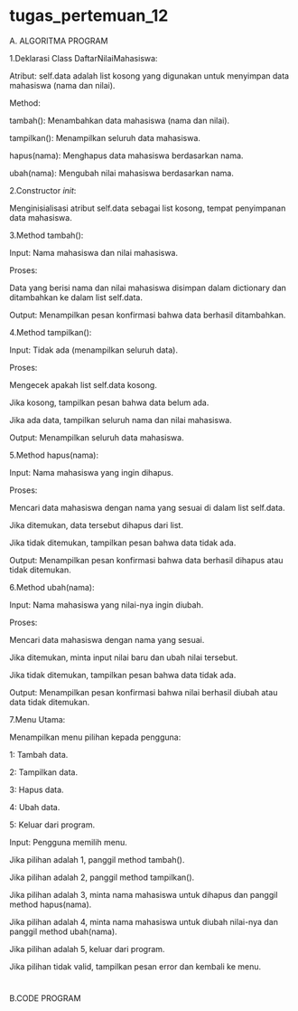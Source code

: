 # tugas_pertemuan_12

A. ALGORITMA PROGRAM

1.Deklarasi Class DaftarNilaiMahasiswa:

Atribut: self.data adalah list kosong yang digunakan untuk menyimpan data mahasiswa (nama dan nilai).

Method:

tambah(): Menambahkan data mahasiswa (nama dan nilai).

tampilkan(): Menampilkan seluruh data mahasiswa.

hapus(nama): Menghapus data mahasiswa berdasarkan nama.

ubah(nama): Mengubah nilai mahasiswa berdasarkan nama.

2.Constructor _init_:

Menginisialisasi atribut self.data sebagai list kosong, tempat penyimpanan data mahasiswa.

3.Method tambah():

Input: Nama mahasiswa dan nilai mahasiswa.

Proses:

Data yang berisi nama dan nilai mahasiswa disimpan dalam dictionary dan ditambahkan ke dalam list self.data.

Output: Menampilkan pesan konfirmasi bahwa data berhasil ditambahkan.

4.Method tampilkan():

Input: Tidak ada (menampilkan seluruh data).

Proses:

Mengecek apakah list self.data kosong.

Jika kosong, tampilkan pesan bahwa data belum ada.

Jika ada data, tampilkan seluruh nama dan nilai mahasiswa.

Output: Menampilkan seluruh data mahasiswa.

5.Method hapus(nama):

Input: Nama mahasiswa yang ingin dihapus.

Proses:

Mencari data mahasiswa dengan nama yang sesuai di dalam list self.data.

Jika ditemukan, data tersebut dihapus dari list.

Jika tidak ditemukan, tampilkan pesan bahwa data tidak ada.

Output: Menampilkan pesan konfirmasi bahwa data berhasil dihapus atau tidak ditemukan.

6.Method ubah(nama):

Input: Nama mahasiswa yang nilai-nya ingin diubah.

Proses:

Mencari data mahasiswa dengan nama yang sesuai.

Jika ditemukan, minta input nilai baru dan ubah nilai tersebut.

Jika tidak ditemukan, tampilkan pesan bahwa data tidak ada.

Output: Menampilkan pesan konfirmasi bahwa nilai berhasil diubah atau data tidak ditemukan.

7.Menu Utama:

Menampilkan menu pilihan kepada pengguna:

1: Tambah data.

2: Tampilkan data.

3: Hapus data.

4: Ubah data.

5: Keluar dari program.

Input: Pengguna memilih menu.

Jika pilihan adalah 1, panggil method tambah().

Jika pilihan adalah 2, panggil method tampilkan().

Jika pilihan adalah 3, minta nama mahasiswa untuk dihapus dan panggil method hapus(nama).

Jika pilihan adalah 4, minta nama mahasiswa untuk diubah nilai-nya dan panggil method ubah(nama).

Jika pilihan adalah 5, keluar dari program.

Jika pilihan tidak valid, tampilkan pesan error dan kembali ke menu.

#

B.CODE PROGRAM

